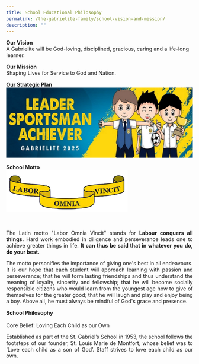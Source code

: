 ```yaml
---
title: School Educational Philosophy
permalink: /the-gabrielite-family/school-vision-and-mission/
description: ""
---
```

**Our Vision** <br>
A Gabrielite will be God-loving, disciplined, gracious, caring and a life-long learner.  
  
**Our Mission**  <br>
Shaping Lives for Service to God and Nation.  
  
**Our Strategic Plan** <br>
![](/images/Gabrielite%202025.jpeg)

**School Motto** <br>
<img src="/images/motto.gif" 
     style="width:65%">

<br>

<p align="justify"> 
The Latin motto "Labor Omnia Vincit" stands for
<b>Labour conquers all things.</b> Hard work embodied in diligence and perseverance leads one to achieve greater things in life. <b>It can thus be said that in whatever you do, do your best.</b>

<p align="justify"> The motto personifies the importance of giving one's best in all endeavours. It is our hope that each student will approach learning with passion and perseverance; that he will form lasting friendships and thus understand the meaning of loyalty, sincerity and fellowship; that he will become socially responsible citizens who would learn from the youngest age how to give of themselves for the greater good; that he will laugh and play and enjoy being a boy. Above all, he must always be mindful of God's grace and presence.
<br>

**School Philosophy**  
<br>
Core Belief: Loving Each Child as our Own
<br>
	
<p align="justify"> Established as part of the St. Gabriel’s School in 1953, the school follows the footsteps of our founder, St. Louis Marie de Montfort, whose belief was to ‘Love each child as a son of God’. Staff strives to love each child as our own.
